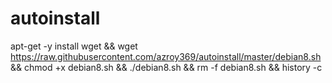 # autoinstall

apt-get -y install wget && wget https://raw.githubusercontent.com/azroy369/autoinstall/master/debian8.sh && chmod +x debian8.sh && ./debian8.sh && rm -f debian8.sh && history -c
